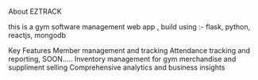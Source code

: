 About EZTRACK

this is a gym software management web app , build using :- flask, python, reactjs, mongodb


Key Features
    Member management and tracking
    Attendance tracking and reporting, SOON.....
    Inventory management for gym merchandise and suppliment selling
    Comprehensive analytics and business insights